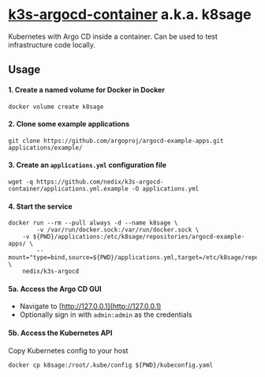 # [k3s-argocd-container](https://github.com/nedix/k3s-argocd-container) a.k.a. k8sage

Kubernetes with Argo CD inside a container.
Can be used to test infrastructure code locally.

## Usage

#### 1. Create a named volume for Docker in Docker

```
docker volume create k8sage
```

#### 2. Clone some example applications

```shell
git clone https://github.com/argoproj/argocd-example-apps.git applications/example/
```

#### 3. Create an `applications.yml` configuration file

```shell
wget -q https://github.com/nedix/k3s-argocd-container/applications.yml.example -O applications.yml
```

#### 4. Start the service

```shell
docker run --rm --pull always -d --name k8sage \
		-v /var/run/docker.sock:/var/run/docker.sock \
    -v ${PWD}/applications:/etc/k8sage/repositories/argocd-example-apps/ \
		--mount="type=bind,source=${PWD}/applications.yml,target=/etc/k8sage/repositories/config/applications.yml" \
    nedix/k3s-argocd
```

#### 5a. Access the Argo CD GUI

- Navigate to [http://127.0.0.1](http://127.0.0.1)
- Optionally sign in with `admin:admin` as the credentials

#### 5b. Access the Kubernetes API

Copy Kubernetes config to your host

```shell
docker cp k8sage:/root/.kube/config ${PWD}/kubeconfig.yaml
```
